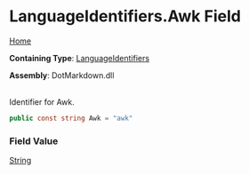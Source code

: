 # LanguageIdentifiers\.Awk Field

[Home](../../../README.md)

**Containing Type**: [LanguageIdentifiers](../README.md)

**Assembly**: DotMarkdown\.dll

\
Identifier for Awk\.

```csharp
public const string Awk = "awk"
```

### Field Value

[String](https://docs.microsoft.com/en-us/dotnet/api/system.string)

